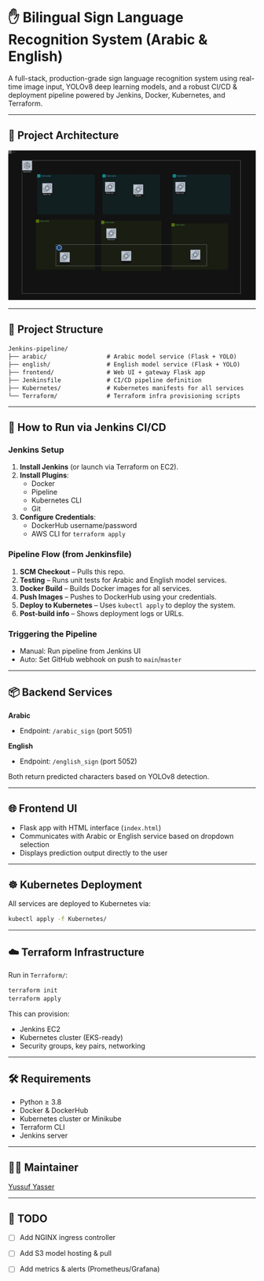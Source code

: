 # ✋ Bilingual Sign Language Recognition System (Arabic & English)

A full-stack, production-grade sign language recognition system using real-time image input, YOLOv8 deep learning models, and a robust CI/CD & deployment pipeline powered by Jenkins, Docker, Kubernetes, and Terraform.

---

## 🧠 Project Architecture

![System Architecture](architecture.jpg)

---


## 📁 Project Structure

```
Jenkins-pipeline/
├── arabic/                 # Arabic model service (Flask + YOLO)
├── english/                # English model service (Flask + YOLO)
├── frontend/               # Web UI + gateway Flask app
├── Jenkinsfile             # CI/CD pipeline definition
├── Kubernetes/             # Kubernetes manifests for all services
└── Terraform/              # Terraform infra provisioning scripts
```

---

## 🚀 How to Run via Jenkins CI/CD

### Jenkins Setup

1. **Install Jenkins** (or launch via Terraform on EC2).
2. **Install Plugins**:
   - Docker
   - Pipeline
   - Kubernetes CLI
   - Git
3. **Configure Credentials**:
   - DockerHub username/password
   - AWS CLI for `terraform apply`

### Pipeline Flow (from Jenkinsfile)

1. **SCM Checkout** – Pulls this repo.
2. **Testing** – Runs unit tests for Arabic and English model services.
3. **Docker Build** – Builds Docker images for all services.
4. **Push Images** – Pushes to DockerHub using your credentials.
5. **Deploy to Kubernetes** – Uses `kubectl apply` to deploy the system.
6. **Post-build info** – Shows deployment logs or URLs.

### Triggering the Pipeline

- Manual: Run pipeline from Jenkins UI
- Auto: Set GitHub webhook on push to `main`/`master`

---

## 📦 Backend Services

**Arabic**
- Endpoint: `/arabic_sign` (port 5051)

**English**
- Endpoint: `/english_sign` (port 5052)

Both return predicted characters based on YOLOv8 detection.

---

## 🌐 Frontend UI

- Flask app with HTML interface (`index.html`)
- Communicates with Arabic or English service based on dropdown selection
- Displays prediction output directly to the user

---

## ☸️ Kubernetes Deployment

All services are deployed to Kubernetes via:

```bash
kubectl apply -f Kubernetes/
```

---

## ☁️ Terraform Infrastructure

Run in `Terraform/`:

```bash
terraform init
terraform apply
```

This can provision:
- Jenkins EC2
- Kubernetes cluster (EKS-ready)
- Security groups, key pairs, networking

---

## 🛠️ Requirements

- Python ≥ 3.8
- Docker & DockerHub
- Kubernetes cluster or Minikube
- Terraform CLI
- Jenkins server

---

## 👨‍💻 Maintainer

[Yussuf Yasser](https://github.com/yussufyasser)

---

## 🧪 TODO

- [ ] Add NGINX ingress controller
- [ ] Add S3 model hosting & pull
- [ ] Add metrics & alerts (Prometheus/Grafana)

